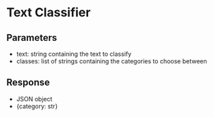 # Text Classifier

## Parameters
- text: string containing the text to classify
- classes: list of  strings containing the categories to choose between

## Response
- JSON object
- {category: str}
